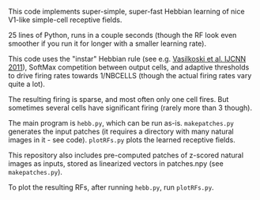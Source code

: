 This code implements super-simple, super-fast Hebbian learning of nice V1-like simple-cell receptive fields.

25 lines of Python, runs in a couple seconds (though the RF look even smoother if you run it for longer with a smaller learning rate).


This code uses the "instar" Hebbian rule (see e.g. [Vasilkoski et al. IJCNN 2011](http://cns-pc62.bu.edu/cn510/Papers/stability.pdf)), SoftMax competition between output cells, and adaptive thresholds to drive firing rates towards 1/NBCELLS (though the actual firing rates vary quite a lot).


The resulting firing is sparse, and most often only one cell fires. But sometimes several cells have significant firing (rarely more than 3 though). 

The main program is `hebb.py`, which can be run as-is. `makepatches.py` generates the input patches (it requires a directory with many natural images in it - see code). `plotRFs.py` plots the learned receptive fields. 

This repository also includes pre-computed patches of z-scored natural images as inputs, stored as linearized vectors in patches.npy (see `makepatches.py`).

To plot the resulting RFs, after running `hebb.py`, run `plotRFs.py`.

